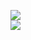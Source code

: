 [![](https://img.shields.io/badge/Made%20With-Github%20Spray-lightgrey.svg?style=for-the-badge&logo=github)](https://github.com/Annihil/github-spray#13551)  
[![](https://i.imgur.com/2DrTn0Z.gif)](https://github.com/Annihil/github-spray)